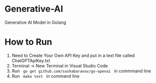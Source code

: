 # Generative-AI
Generative AI Model in Golang

# How to Run
1) Need to Create Your Own API Key and put in a text file called ChatGPTApiKey.txt
2) Terminal -> New Terminal in Visual Studio Code
3) Run <code> go get github.com/sashabaranov/go-openai </code> in commmand line
4) Run <code> make test </code> in command line
